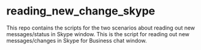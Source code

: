 # reading_new_change_skype
This repo contains the scripts for the two scenarios about reading out new messages/status in Skype window.
This is the script for reading out new messages/changes in Skype for Business chat window. 
